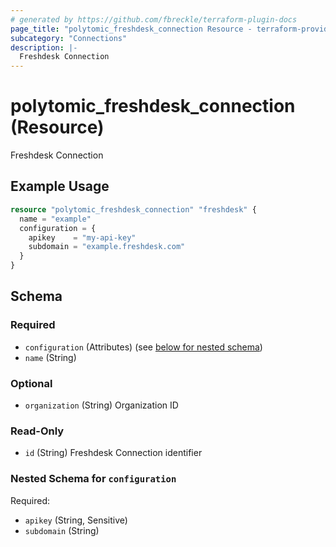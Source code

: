 ```yaml
---
# generated by https://github.com/fbreckle/terraform-plugin-docs
page_title: "polytomic_freshdesk_connection Resource - terraform-provider-polytomic"
subcategory: "Connections"
description: |-
  Freshdesk Connection
---
```


# polytomic_freshdesk_connection (Resource)

Freshdesk Connection

## Example Usage

```terraform
resource "polytomic_freshdesk_connection" "freshdesk" {
  name = "example"
  configuration = {
    apikey    = "my-api-key"
    subdomain = "example.freshdesk.com"
  }
}
```

<!-- schema generated by tfplugindocs -->
## Schema

### Required

- `configuration` (Attributes) (see [below for nested schema](#nestedatt--configuration))
- `name` (String)

### Optional

- `organization` (String) Organization ID

### Read-Only

- `id` (String) Freshdesk Connection identifier

<a id="nestedatt--configuration"></a>
### Nested Schema for `configuration`

Required:

- `apikey` (String, Sensitive)
- `subdomain` (String)


